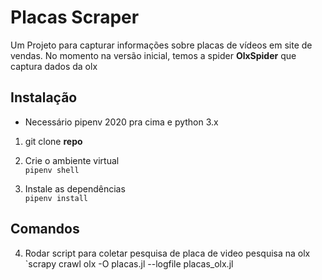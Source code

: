 # Placas Scraper
Um Projeto para capturar informações sobre placas de vídeos em site de vendas. No momento na versão inicial, temos a spider __OlxSpider__ que captura dados da olx

## Instalação

* Necessário pipenv 2020 pra cima e python 3.x

1. git clone __repo__

2. Crie o ambiente virtual  
    `pipenv shell`

3. Instale as dependências  
    `pipenv install`

## Comandos

4. Rodar script para coletar pesquisa de placa de video pesquisa na olx  
    `scrapy crawl olx -O placas.jl --logfile placas_olx.jl

